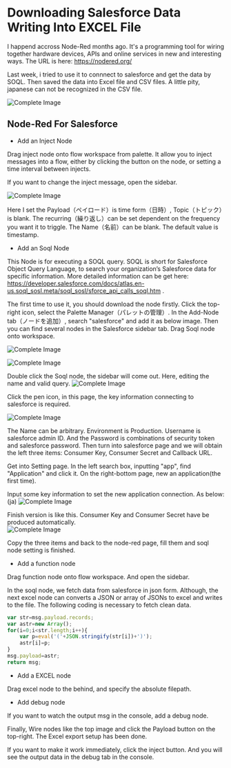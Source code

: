 
# Downloading Salesforce Data Writing Into EXCEL File 

I happend accross Node-Red months ago. It's a programming tool for wiring together hardware devices, APIs and online services in new and interesting ways. 
The URL is here: https://nodered.org/

Last week, i tried to use it to connnect to salesforce and get the data by SOQL. Then saved the data into Excel file and CSV files. A little pity, japanese can not be recognized in the CSV file.

![Complete Image](/img/b6NDwE.png)

## Node-Red For Salesforce

* Add an Inject Node

Drag inject node onto flow workspace from palette. It allow you to inject messages into a flow, either by clicking the button on the node, or setting a time interval between injects.

If you want to change the inject message, open the sidebar. 

![Complete Image](/img/KXlvz4.png)

Here I set the Payload（ペイロード）is time form（日時）, Topic（トピック）is blank. The recurring（繰り返し）can be set dependent on the frequency you want it to triggle. The Name（名前）can be blank. The default value is timestamp.

* Add an Soql Node

This Node is for executing a SOQL query. SOQL is short for Salesforce Object Query Language, to search your organization’s Salesforce data for specific information. More detailed information can be get here: https://developer.salesforce.com/docs/atlas.en-us.soql_sosl.meta/soql_sosl/sforce_api_calls_soql.htm .

The first time to use it, you should download the node firstly. Click the top-right icon, select the Palette Manager（パレットの管理）. In the Add-Node tab（ノードを追加）, search "salesforce" and add it as below image. Then you can find several nodes in the Salesforce sidebar tab. Drag Soql node onto workspace. 

![Complete Image](/img/njL2qR.png)

![Complete Image](/img/j6swxV.png)

Double click the Soql node, the sidebar will come out. Here, editing the name and valid query. 
![Complete Image](/img/LuZTpn.png)

Click the pen icon, in this page, the key information connecting to salesforce is required.

![Complete Image](/img/EdsgKk.png)

The Name can be arbitrary. Environment is Production. Username is salesforce admin ID. And the Password is combinations of security token and salesforce password. Then turn into salesforce page and we will obtain the left three items: Consumer Key, Consumer Secret and Callback URL.

Get into Setting page. In the left search box, inputting "app", find "Application" and click it. On the right-bottom page, new an application(the first time). 

Input some key information to set the new application connection. As below:(ja)
![Complete Image](/img/Xq4kaW.png)

Finish version is like this. Consumer Key and Consumer Secret have be produced automatically.   
![Complete Image](/img/RiNCQT.png)

Copy the three items and back to the node-red page, fill them and soql node setting is finished.

* Add a function node

Drag function node onto flow workspace. And open the sidebar.

In the soql node, we fetch data from salesforce in json form. Although, the next excel node can converts a JSON or array of JSONs to excel and writes to the file. The following coding is necessary to fetch clean data.

```javascript
var str=msg.payload.records;
var astr=new Array();
for(i=0;i<str.length;i++){
    var p=eval('('+JSON.stringify(str[i])+')');
    astr[i]=p;
}
msg.payload=astr;
return msg;
```

* Add a EXCEL node

Drag excel node to the behind, and specify the absolute filepath.

* Add debug node

If you want to watch the output msg in the console, add a debug node. 

Finally, Wire nodes like the top image and click the Payload button on the top-right. The Excel export setup has been done.

If you want to make it work immediately, click the inject button. And you will see the output data in the debug tab in the console.



